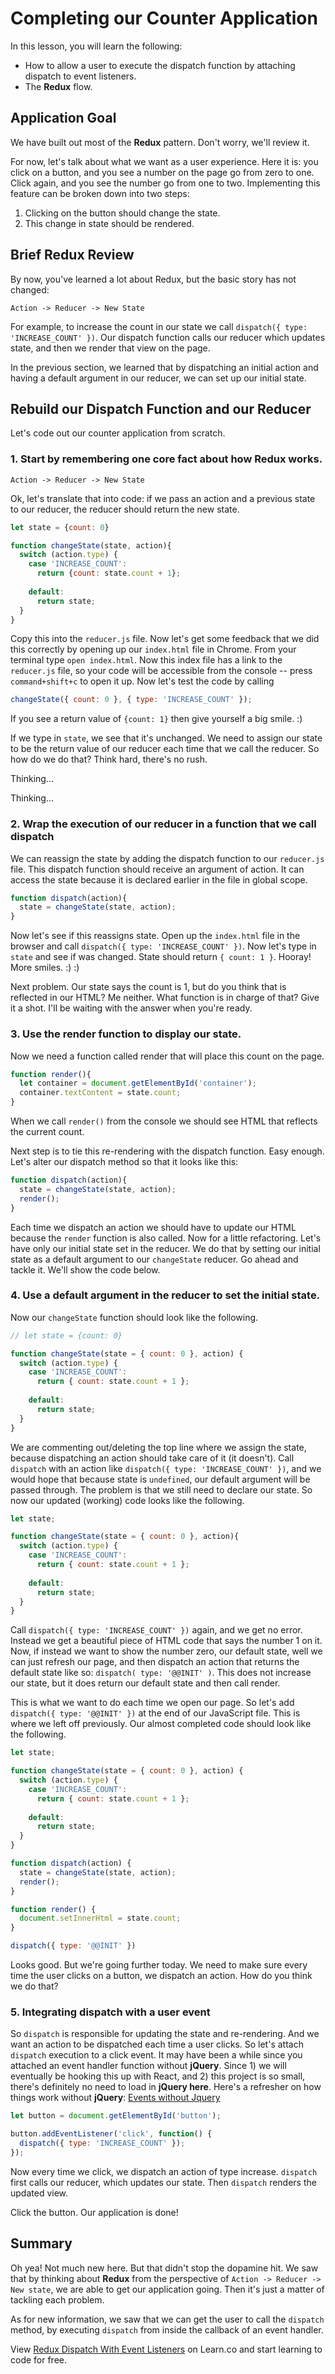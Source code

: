Completing our Counter Application
==============

In this lesson, you will learn the following:

* How to allow a user to execute the dispatch function by attaching dispatch to event listeners.
* The __Redux__ flow.

## Application Goal

We have built out most of the __Redux__ pattern. Don't worry, we'll review it.

For now, let's talk about what we want as a user experience. Here it is: you click on a button, and you see a number on the page go from zero to one. Click again, and you see the number go from one to two. Implementing this feature can be broken down into two steps:

1. Clicking on the button should change the state.
2. This change in state should be rendered.

## Brief Redux Review

By now, you've learned a lot about Redux, but the basic story has not changed:

`Action -> Reducer -> New State`

For example, to increase the count in our state we call `dispatch({ type: 'INCREASE_COUNT' })`. Our dispatch function calls our reducer which updates state, and then we render that view on the page.

In the previous section, we learned that by dispatching an initial action and having a default argument in our reducer, we can set up our initial state.

## Rebuild our Dispatch Function and our Reducer
Let's code out our counter application from scratch.


### 1. Start by remembering one core fact about how Redux works.

`Action -> Reducer -> New State`

Ok, let's translate that into code: if we pass an action and a previous state to our reducer, the reducer should return the new state.

```javascript
let state = {count: 0}

function changeState(state, action){
  switch (action.type) {
    case 'INCREASE_COUNT':
      return {count: state.count + 1};
      
    default:
      return state;
  }
}
```

Copy this into the `reducer.js` file. Now let's get some feedback that we did this correctly by opening up our `index.html` file in Chrome. From your terminal type `open index.html`. Now this index file has a link to the `reducer.js` file, so your code will be accessible from the console -- press `command+shift+c` to open it up. Now let's test the code by calling

```javascript
changeState({ count: 0 }, { type: 'INCREASE_COUNT' });
```

If you see a return value of `{count: 1}` then give yourself a big smile. :)

If we type in `state`, we see that it's unchanged. We need to assign our state to be the return value of our reducer each time that we call the reducer. So how do we do that? Think hard, there's no rush.

Thinking...

Thinking...

### 2. Wrap the execution of our reducer in a function that we call dispatch

We can reassign the state by adding the dispatch function to our `reducer.js` file. This dispatch function should receive an argument of action. It can access the state because it is declared earlier in the file in global scope.

```javascript
function dispatch(action){
  state = changeState(state, action);
}
```

 Now let's see if this reassigns state. Open up the `index.html` file in the browser and call `dispatch({ type: 'INCREASE_COUNT' })`. Now let's type in `state` and see if was changed. State should return `{ count: 1 }`. Hooray! More smiles. :) :)

Next problem. Our state says the count is 1, but do you think that is reflected in our HTML? Me neither. What function is in charge of that? Give it a shot. I'll be waiting with the answer when you're ready.

### 3. Use the render function to display our state.

Now we need a function called render that will place this count on the page.

```javascript
function render(){
  let container = document.getElementById('container');
  container.textContent = state.count;
}
```

When we call `render()` from the console we should see HTML that reflects the current count.

Next step is to tie this re-rendering with the dispatch function. Easy enough. Let's alter our dispatch method so that it looks like this:

```javascript
function dispatch(action){
  state = changeState(state, action);
  render();
}
```

Each time we dispatch an action we should have to update our HTML because the `render` function is also called. Now for a little refactoring. Let's have only our initial state set in the reducer. We do that by setting our initial state as a default argument to our `changeState` reducer. Go ahead and tackle it. We'll show the code below.

### 4. Use a default argument in the reducer to set the initial state.

Now our `changeState` function should look like the following.

```javascript
// let state = {count: 0}

function changeState(state = { count: 0 }, action) {
  switch (action.type) {
    case 'INCREASE_COUNT':
      return { count: state.count + 1 };
      
    default:
      return state;
  }
}
```

We are commenting out/deleting the top line where we assign the state, because dispatching an action should take care of it (it doesn't). Call `dispatch` with an action like `dispatch({ type: 'INCREASE_COUNT' })`, and we would hope that because state is `undefined`, our default argument will be passed through. The problem is that we still need to declare our state. So now our updated (working) code looks like the following.

```javascript
let state;

function changeState(state = { count: 0 }, action){
  switch (action.type) {
    case 'INCREASE_COUNT':
      return { count: state.count + 1 };
      
    default:
      return state;
  }
}
```

Call `dispatch({ type: 'INCREASE_COUNT' })` again, and we get no error. Instead we get a beautiful piece of HTML code that says the number 1 on it. Now, if instead we want to show the number zero, our default state, well we can just refresh our page, and then dispatch an action that returns the default state like so: `dispatch( type: '@@INIT' )`. This does not increase our state, but it does return our default state and then call render.

This is what we want to do each time we open our page. So let's add `dispatch({ type: '@@INIT' })` at the end of our JavaScript file. This is where we left off previously. Our almost completed code should look like the following.

```javascript
let state;

function changeState(state = { count: 0 }, action) {
  switch (action.type) {
    case 'INCREASE_COUNT':
      return { count: state.count + 1 };
      
    default:
      return state;
  }
}

function dispatch(action) {
  state = changeState(state, action);
  render();
}

function render() {
  document.setInnerHtml = state.count;
}

dispatch({ type: '@@INIT' })
```

Looks good. But we're going further today. We need to make sure every time the user clicks on a button, we dispatch an action. How do you think we do that?

### 5. Integrating dispatch with a user event

So `dispatch` is responsible for updating the state and re-rendering. And we want an action to be dispatched each time a user clicks. So let's attach `dispatch` execution to a click event. It may have been a while since you attached an event handler function without __jQuery__.  Since 1) we will eventually be hooking this up with React, and 2) this project is so small, there's definitely no need to load in __jQuery here__. Here's a refresher on how things work without __jQuery__: [Events without Jquery](http://blog.garstasio.com/you-dont-need-jquery/events/)

```javascript
let button = document.getElementById('button');

button.addEventListener('click', function() {
  dispatch({ type: 'INCREASE_COUNT' });
});
```

Now every time we click, we dispatch an action of type increase. `dispatch` first calls our reducer, which updates our state. Then `dispatch` renders the updated view.

Click the button. Our application is done!

## Summary

Oh yea! Not much new here. But that didn't stop the dopamine hit. We saw that by thinking about __Redux__ from the perspective of `Action -> Reducer -> New state`, we are able to get our application going. Then it's just a matter of tackling each problem.

As for new information, we saw that we can get the user to call the `dispatch` method, by executing `dispatch` from inside the callback of an event handler.

<p class='util--hide'>View <a href='https://learn.co/lessons/redux-dispatch-with-event-listeners'>Redux Dispatch With Event Listeners</a> on Learn.co and start learning to code for free.</p>
